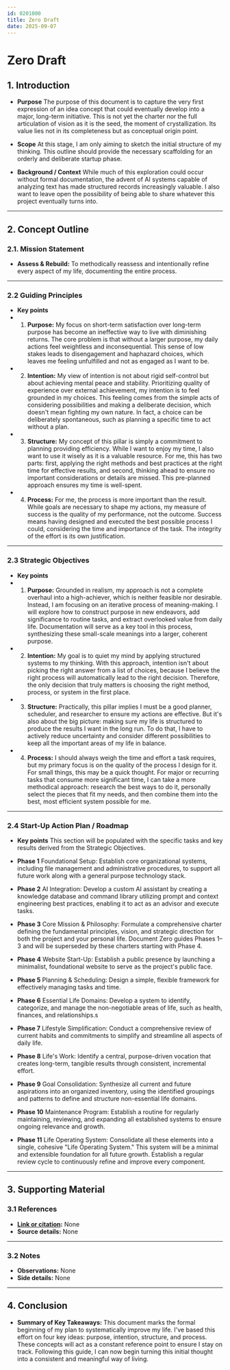 ```yaml
---
id: 0201000
title: Zero Draft
date: 2025-09-07
---
```


# Zero Draft

## 1. Introduction
- **Purpose** The purpose of this document is to capture the very first expression of an idea concept that could eventually develop into a major, long-term initiative. This is not yet the charter nor the full articulation of vision as it is the seed, the moment of crystallization. Its value lies not in its completeness but as conceptual origin point.

- **Scope** At this stage, I am only aiming to sketch the initial structure of my thinking. This outline should provide the necessary scaffolding for an orderly and deliberate startup phase.

- **Background / Context** While much of this exploration could occur without formal documentation, the advent of AI systems capable of analyzing text has made structured records increasingly valuable. I also want to leave open the possibility of being able to share whatever this project eventually turns into.

---

## 2. Concept Outline

### 2.1. Mission Statement

- **Assess & Rebuild:** To methodically reassess and intentionally refine every aspect of my life, documenting the entire process.

---

### 2.2 Guiding Principles

- **Key points** 
- 1. **Purpose:** My focus on short-term satisfaction over long-term purpose has become an ineffective way to live with diminishing returns. The core problem is that without a larger purpose, my daily actions feel weightless and inconsequential. This sense of low stakes leads to disengagement and haphazard choices, which leaves me feeling unfulfilled and not as engaged as I want to be.
- 2. **Intention:** My view of intention is not about rigid self-control but about achieving mental peace and stability. Prioritizing quality of experience over external achievement, my intention is to feel grounded in my choices. This feeling comes from the simple acts of considering possibilities and making a deliberate decision, which doesn't mean fighting my own nature. In fact, a choice can be deliberately spontaneous, such as planning a specific time to act without a plan.
- 3. **Structure:** My concept of this pillar is simply a commitment to planning providing efficiency. While I want to enjoy my time, I also want to use it wisely as it is a valuable resource. For me, this has two parts: first, applying the right methods and best practices at the right time for effective results, and second, thinking ahead to ensure no important considerations or details are missed. This pre-planned approach ensures my time is well-spent.
- 4. **Process:** For me, the process is more important than the result. While goals are necessary to shape my actions, my measure of success is the quality of my performance, not the outcome. Success means having designed and executed the best possible process I could, considering the time and importance of the task. The integrity of the effort is its own justification.

---

### 2.3 Strategic Objectives

- **Key points** 
- 1. **Purpose:** Grounded in realism, my approach is not a complete overhaul into a high-achiever, which is neither feasible nor desirable. Instead, I am focusing on an iterative process of meaning-making. I will explore how to construct purpose in new endeavors, add significance to routine tasks, and extract overlooked value from daily life. Documentation will serve as a key tool in this process, synthesizing these small-scale meanings into a larger, coherent purpose.
- 2. **Intention:** My goal is to quiet my mind by applying structured systems to my thinking. With this approach, intention isn't about picking the right answer from a list of choices, because I believe the right process will automatically lead to the right decision. Therefore, the only decision that truly matters is choosing the right method, process, or system in the first place.
- 3. **Structure:** Practically, this pillar implies I must be a good planner, scheduler, and researcher to ensure my actions are effective. But it's also about the big picture: making sure my life is structured to produce the results I want in the long run. To do that, I have to actively reduce uncertainty and consider different possibilities to keep all the important areas of my life in balance.
- 4. **Process:** I should always weigh the time and effort a task requires, but my primary focus is on the quality of the process I design for it. For small things, this may be a quick thought. For major or recurring tasks that consume more significant time, I can take a more methodical approach: research the best ways to do it, personally select the pieces that fit my needs, and then combine them into the best, most efficient system possible for me.

---

### 2.4 Start-Up Action Plan / Roadmap

- **Key points** This section will be populated with the specific tasks and key results derived from the Strategic Objectives.

- **Phase 1** Foundational Setup: Establish core organizational systems, including file management and administrative procedures, to support all future work along with a general purpose technology stack.
- **Phase 2** AI Integration: Develop a custom AI assistant by creating a knowledge database and command library utilizing prompt and context engineering best practices, enabling it to act as an advisor and execute tasks.
- **Phase 3** Core Mission & Philosophy: Formulate a comprehensive charter defining the fundamental principles, vision, and strategic direction for both the project and your personal life. Document Zero guides Phases 1–3 and will be superseded by these charters starting with Phase 4.
- **Phase 4** Website Start-Up: Establish a public presence by launching a minimalist, foundational website to serve as the project's public face.
- **Phase 5** Planning & Scheduling: Design a simple, flexible framework for effectively managing tasks and time.
- **Phase 6** Essential Life Domains: Develop a system to identify, categorize, and manage the non-negotiable areas of life, such as health, finances, and relationships.s
- **Phase 7**  Lifestyle Simplification: Conduct a comprehensive review of current habits and commitments to simplify and streamline all aspects of daily life.
- **Phase 8** Life's Work: Identify a central, purpose-driven vocation that creates long-term, tangible results through consistent, incremental effort.
- **Phase 9** Goal Consolidation: Synthesize all current and future aspirations into an organized inventory, using the identified groupings and patterns to define and structure non-essential life domains.
- **Phase 10** Maintenance Program: Establish a routine for regularly maintaining, reviewing, and expanding all established systems to ensure ongoing relevance and growth.
- **Phase 11** Life Operating System: Consolidate all these elements into a single, cohesive "Life Operating System." This system will be a minimal and extensible foundation for all future growth. Establish a regular review cycle to continuously refine and improve every component.
---

## 3. Supporting Material

### 3.1 References

- **[Link or citation](#):** None
- **Source details:** None

---

### 3.2 Notes

- **Observations:** None
- **Side details:** None

---

## 4. Conclusion

- **Summary of Key Takeaways:** This document marks the formal beginning of my plan to systematically improve my life. I've based this effort on four key ideas: purpose, intention, structure, and process. These concepts will act as a constant reference point to ensure I stay on track. Following this guide, I can now begin turning this initial thought into a consistent and meaningful way of living.